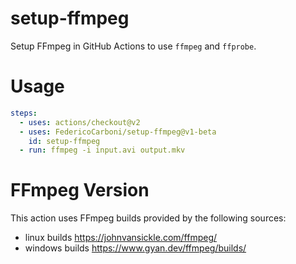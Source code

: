 # setup-ffmpeg
Setup FFmpeg in GitHub Actions to use `ffmpeg` and `ffprobe`.

# Usage

```yml
steps:
  - uses: actions/checkout@v2
  - uses: FedericoCarboni/setup-ffmpeg@v1-beta
    id: setup-ffmpeg
  - run: ffmpeg -i input.avi output.mkv
```

# FFmpeg Version
This action uses FFmpeg builds provided by the following sources:
 - linux builds https://johnvansickle.com/ffmpeg/
 - windows builds https://www.gyan.dev/ffmpeg/builds/
